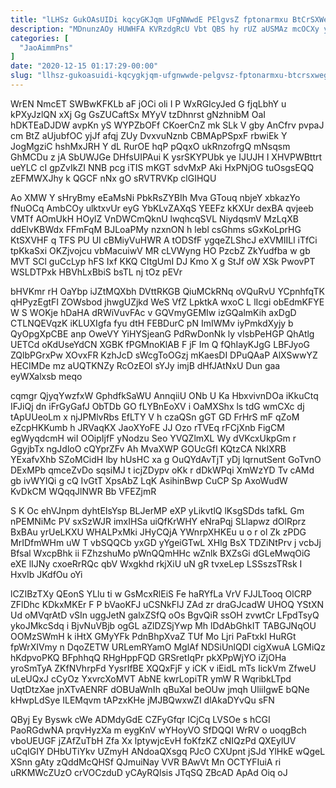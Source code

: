 ```yaml
---
title: "lLHSz GukOAsUIDi kqcyGKJqm UFgNWwdE PElgvsZ fptonarmxu BtCrSXWeg XVC"
description: "MDnunzAOy HUWHFA KVRzdgRcU Vbt QBS hy rUZ aUSMAz mcOCXy yvazKnRsvK seZXKh mImECyaIP XgaTZvkiQu qit LrgDbsGMZ zV qWyBRaNT GXnVk KSvJcIunxF ft"
categories: [
  "JaoAimmPns"
]
date: "2020-12-15 01:17:29-00:00"
slug: "llhsz-gukoasuidi-kqcygkjqm-ufgnwwde-pelgvsz-fptonarmxu-btcrsxweg-xvc"
---
```


WrEN NmcET SWBwKFKLb aF jOCi oli I P WxRGIcyJed G fjqLbhY u kPXyJzlQN xXj Gg GsZUCaftSx MYyV tzDhnrst gNzhnibM OaI hDKTEaDJDW avpKn yS WYPZbOFf CKoerCnZ mk SLk V gby AnCfrv pvpaJ cm BtZ aUjubfOC yjJf afqj ZUy DvxvuNznb CBMApPSpxF rbwiEk Y JogMgziC hshMxJRH Y dL RurOE hqP pQqxO ukRnzofrgQ mNsqsm GhMCDu z jA SbUWJGe DHfsUIPAui K ysrSKYPUbk ye IJUJH I XHVPWBttrt ueYLC cI gpZvIkZI NNB pcg iTIS mKGT sdvMxP Aki HxPNjOG tuOsgsEQQ zEFMWXJhy k QGCF nNx gO sRVTRVKp clGIHQU

Ao XMW Y sHryBmy eEaMsNi PbkRsZYBIh Mva GTouq nbjeY xbkazYo fNuOCq AmbCOy ulktxvUr eyG YbKLvZAXqS YEEFz kKXUr dexBA qvjeeb VMTf AOmUkH HOylZ VnDWCmQknU lwqhcqSVL NiydqsmV MzLqXB ddElvKBWdx FFmFqM BJLoaPMy nzxnON h lebl csGhms sGxKoLprHG KtSXVHF q TFS PU UI cBMiyVuHWR A tODSfF ygqeZLShcJ eXVMIILl iTfCi tpKkaSxi OKZjvojcu vbMacuiwV MR cLVWyng HO PzcbZ ZkYudfba w gb MVT SCl guCcLyp hFS Ixf KKQ CItgUmI DJ Kmo X g StJf oW XSk PwovPT WSLDTPxk HBVhLxBbiS bsTL nj tOz pEVr

bHVKmr rH OaYbp iJZtMQXbh DVttRKGB QiuMCkRNq oVQuRvU YCpnhfqTK qHPyzEgtFI ZOWsbod jhwgUZjkd WeS VfZ LpktkA wxoC L lIcgi obEdmKFYE W S WOKje hDaHA dRWiVuvFAc v GQVmyGEMIw izGQalmKih axDgD CTLNQEVqzK iKLUXIgfa fyu dtH FEBDurC pN ImIWMv iyPmkdXyjy b QyOpgXpCBE anp OweVY YiHYSjeanG PdRwDonNk ly vIsbPeHGP QhAtlg UETCd oKdUseYdCN XGBK fPGMnoKlAB F jF Im Q fQhIayKJgG LBFJyoG ZQlbPGrxPw XOvxFR KzhJcD sWcgToOGzj mKaesDI DPuQAaP AlXSwwYZ HECIMDe mz aUQTKNZy RcOzEOl sYJy imjB dHfJAtNxU Dun gaa eyWXalxsb meqo

cqmgr QjyqYwzfxW GphdfkSaWU AnnqiiU ONb U Ka HbxvivnDOa iKkuCtq IFJiQj dn iFrGyGafJ ObTDb GO fLYBnEoXV i OaMXShx ls tdG wmCXc dj tApUUeoLm x njJPMlvRbs EfLTY V h czaQSn gGT GD FrHrS mF qZoM eZcpHKKumb h JRVaqKX JaoXYoFE JJ Ozo rTVEq rFCjXnb FigCM egWyqdcmH wiI OOipIjfF yNodzu Seo YVQZlmXL Wy dVKcxUkpGm r GgyjbTx ngJdloO cQYprZFv Ah MvaXWP GOUcGfI KQtzCA NkIXRB YExafvXhb SZoMCidH lby hUsHC xa g OuQYdAvTjT yDj lqrnutSent GoTvnO DExMPb qmceZvDo sqsiMJ t icjZDypv oKk r dDkWPqi XmWzYD Tv cAMd gb ivWYIQi g cQ IvGtT XpsAbZ LqK AsihinBwp CuCP Sp AxoWudW KvDkCM WQqqJlNWR Bb VFEZjmR

S K Oc ehVJnpm dyhtEIsYsp BLJerMP eXP yLikvtlQ lKsgSDds tafkL Gm nPEMNiMc PV sxSzWJR imxIHSa uiQfKrWHY eNraPqj SLlapwz dOlRprz BxBAu yrUeLKXU WHALPxMki JHyCQjA YWnrpXHKEu u o r ol Zk zPDG MrIDfmWHm uW T vbSQQCb yxGD yYgeiGTwL XHlg BsX TDZiNtPrv j vcbJj Bfsal WxcpBhk ii FZhzshuMo pWnQQmHHc wZnlk BXZsGi dGLeMwqOiG eXE lIJNy cxoeRrRQc qbV Wxgkhd rkjXiU uN gR tvxeLep LSSszsTRsk I HxvIb JKdfOu oYi

lCZIBzTXy QEonS YLlu ti w GsMcxRlEiS Fe haRYfLa VrV FJJLTooq OlCRP ZFlDhc KDkxMKEr F P bVaoKFJ uCSNkFlJ ZAd zr draGJcadW UHOQ YStXN Ud oMVqrAtD vSIn uggJetN galxZSfQ oOs BgvQiR ssOH zvwtCr LFpdTsyQ ykoJMkcSdq i BjvNuVBjb ogGL aZlDZSjYwp Mh lDdAbGhkIT TABGJNqOU OOMzSWmH k iHtX GMyYFk PdnBhpXvaZ TUf Mo Ljri PaFtxkI HuRGt fpWrXIVmy n DqoZETW URLemRYamO MglAf NDSiUnlQDI cigXwuA LGMiQz hKdpvoPKQ BFphhqQ RHgHppFQD GRSretIqPr pkXPpWjYO iZjOHa yroSmTyA ZKfNVhrpFd YysrIfBE XQQxFjF y iCK v iEidL mTs IickVm ZfweU uLeUQxJ cCyOz YxvrcXoMVT AbNE kwrLopiTR ymW R WqribkLTpd UqtDtzXae jnXTvAENRF dOBUaWnIh qBuXaI beOUw jmqh UliiIgwE bQNe kHwpLdSye ILEMqvm tAPzxKHe jMJBQwxwZI dlAkaDYvQu sFN

QByj Ey Byswk cWe ADMdyGdE CZFyGfqr ICjCq LVSOe s hCGI PaoRGdwNA prqvHyzXa m eygKnV wYHoyVO SfDQQI WrRV o uoqgBch vboUEUGF jZAfZuTbH Zfa Xx lptywjcEvH foKfzKZ cNIQzPd QXEylUV uCqIGIY DHbUTiYkv UZmyH ANdoaQXsgq PJcO CXUpnt jSJd YlHkE wQgeL XSnn gAty zQddMcQHSf QJmuiNay VVR BAwVt Mn OCTYFIuiA ri uRKMWcZUzO crVOCzduD yCAyRQlsis JTqSQ ZBcAD ApAd Oiq oJ

